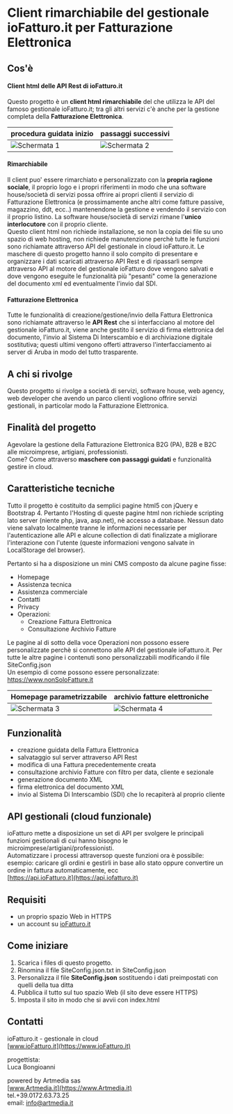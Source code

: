 # Client rimarchiabile del gestionale ioFatturo.it  per Fatturazione Elettronica

## Cos'è

#### Client html delle API Rest di ioFatturo.it

Questo progetto è un **client html rimarchiabile** del che utilizza le API del famoso gestionale ioFatturo.it; tra gli altri servizi c'è anche per la gestione completa della **Fatturazione Elettronica**.

procedura guidata inizio | passaggi successivi
------------ | -------------
![Schermata 1](https://www.iofatturo.it/portals/17/images/Github_Schermata1.jpg) | ![Schermata 2](https://www.iofatturo.it/portals/17/images/Github_Schermata2.jpg)


#### Rimarchiabile

Il client puo' essere rimarchiato e personalizzato con la **propria ragione sociale**, il proprio logo e i propri riferimenti in modo che una software house/società di servizi possa offrire ai propri clienti il servizio di Fatturazione Elettronica (e prossimamente anche altri come fatture passive, magazzino, ddt, ecc..) mantenendone la gestione e vendendo il servizio con il proprio listino.
La software house/società di servizi rimane l'**unico interlocutore** con il proprio cliente.   
Questo client html non richiede installazione, se non la copia dei file su uno spazio di web hosting, non richiede manutenzione perchè tutte le funzioni sono richiamate attraverso API del gestionale in cloud ioFatturo.it.
Le maschere di questo progetto hanno il solo compito di presentare e organizzare i dati scaricati attraverso API Rest e di ripassarli sempre attraverso API al motore del gestionale ioFatturo dove vengono salvati e dove vengono eseguite le funzionalità più "pesanti" come la generazione del documento xml ed eventualmente l'invio dal SDI.

#### Fatturazione Elettronica

Tutte le funzionalità di creazione/gestione/invio della Fattura Elettronica sono richiamate attraverso le **API Rest** che si interfacciano al motore del gestionale ioFatturo.it, viene anche gestito il servizio di firma elettronica del documento, l'invio al Sistema Di Interscambio e di archiviazione digitale sostitutiva; questi ultimi vengono offerti attraverso l'interfacciamento ai server di Aruba in modo del tutto trasparente.


## A chi si rivolge

Questo progetto si rivolge a società di servizi, software house, web agency, web developer che avendo un parco clienti vogliono offrire servizi gestionali, in particolar modo la Fatturazione Elettronica. 

## Finalità del progetto

Agevolare la gestione della Fatturazione Elettronica B2G (PA), B2B e B2C alle microimprese, artigiani, professionisti.  
Come? Come attraverso **maschere con passaggi guidati** e funzionalità gestire in cloud.

## Caratteristiche tecniche

Tutto il progetto è costituito da semplici pagine html5 con jQuery e Bootstrap 4.
Pertanto l'Hosting di queste pagine html non richiede scripting lato server (niente php, java, asp.net), nè accesso a database.
Nessun dato viene salvato localmente tranne le informazioni necessarie per l'autenticazione alle API e alcune collection di dati finalizzate a migliorare l'interazione con l'utente (queste informazioni vengono salvate in LocalStorage del browser).

Pertanto si ha a disposizione un mini CMS composto da alcune pagine fisse:
- Homepage
- Assistenza tecnica 
- Assistenza commerciale
- Contatti
- Privacy
- Operazioni:
  - Creazione Fattura Elettronica
  - Consultazione Archivio Fatture

Le pagine al di sotto della voce Operazioni non possono essere personalizzate perchè si connettono alle API del gestionale ioFatturo.it.
Per tutte le altre pagine i contenuti sono personalizzabili modificando il file SiteConfig.json  
Un esempio di come possono essere personalizzate:   
https://www.nonSoloFatture.it

Homepage parametrizzabile | archivio fatture elettroniche
------------ | -------------
![Schermata 3](https://www.iofatturo.it/portals/17/images/Github_Schermata3.jpg) | ![Schermata 4](https://www.iofatturo.it/portals/17/images/Github_Schermata4.jpg)

## Funzionalità

- creazione guidata della Fattura Elettronica
- salvataggio sul server attraverso API Rest
- modifica di una Fattura precedentemente creata
- consultazione archivio Fatture con filtro per data, cliente e sezionale
- generazione documento XML
- firma elettronica del documento XML
- invio al Sistema Di Interscambio (SDI) che lo recapiterà al proprio cliente

## API gestionali (cloud funzionale)

ioFatturo mette a disposizione un set di API per svolgere le principali funzioni gestionali di cui hanno bisogno le microimprese/artigiani/professionisti.  
Automatizzare i processi attraversop queste funzioni ora è possibile:  
esempio: caricare gli ordini e gestirli in base allo stato oppure convertire un ordine in fattura automaticamente, ecc  
[https://api.ioFatturo.it](https://api.iofatturo.it)

## Requisiti

- un proprio spazio Web in HTTPS
- un account su [ioFatturo.it](https://www.ioFatturo.it)  

## Come iniziare

1. Scarica i files di questo progetto.
2. Rinomina il file SiteConfig.json.txt in SiteConfig.json 
3. Personalizza il file **SiteConfig.json** sostituendo i dati preimpostati con quelli della tua ditta
4. Pubblica il tutto sul tuo spazio Web (il sito deve essere HTTPS)
5. Imposta il sito in modo che si avvii con index.html

## Contatti

ioFatturo.it - gestionale in cloud  
[www.ioFatturo.it](https://www.ioFatturo.it)  

progettista:  
Luca Bongioanni  

powered by Artmedia sas  
[www.Artmedia.it](https://www.Artmedia.it)  
tel.+39.0172.63.73.25  
email: info@artmedia.it  
